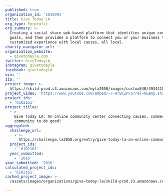 ```yaml
---
published: true
organization_id: '2016091'
title: Give Today LA
org_type: Forprofit
org_summary: >-
  Creating a social share web-based platform that identifies unique community
  goals, and then provides a platform to connect you or your business to a
  customized experience with local causes, all local.
charity_navigator_url: ''
organization_website:
  - givetodayla.com
twitter: GiveTodayLA
instagram: givetodayla
facebook: givetodayLA
ein: ''
zip: ''
project_image: >-
  https://skild-prod.s3.amazonaws.com/myla2050/images/custom540/4934410265741-team91.jpg
project_video: 'https://www.youtube.com/embed/-7-HrBCZPFo?rel=0&amp;showinfo=0'
project_ids:
  - '6102161'
project_titles:
  - >-
    Give Today LA: An online community center connecting causes, commerce and
    community to do good!
aggregated:
  challenge_url:
    - >-
      https://challenge.la2050.org/entry/give-today-la-an-online-community-center-connecting-causes-commerce-and-community-to-do-good!
  project_ids:
    - '6102161'
  year_submitted:
    - '2016'
year_submitted: '2016'
calculated_project_ids:
  - '6102161'
cached_project_image: >-
  /assets/images/organizations/give-today-la/skild-prod.s3.amazonaws.com/myla2050/images/custom540/4934410265741-team91.jpg

---
```

